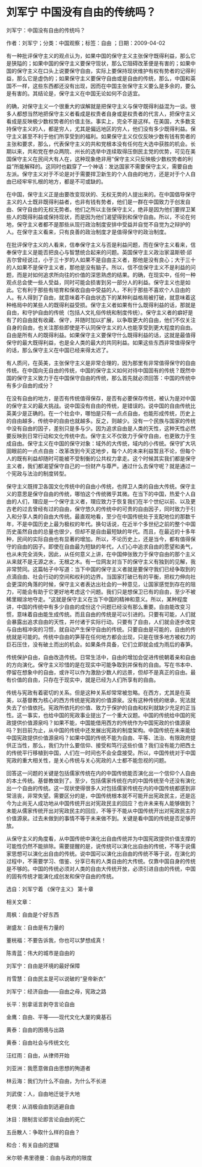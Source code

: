 # 刘军宁  中国没有自由的传统吗？    
    
刘军宁：中国没有自由的传统吗？    
作者：刘军宁；分类：中国观察；标签：自由 ；日期：2009-04-02    
有一种批评保守主义的观点认为，如果中国的保守主义主张保守既得利益，那么它是狭隘的；如果中国的保守主义要保守现状，那么它阻碍改革便是有害的；如果中国的保守主义在口头上说要保守自由，实际上要保持现状维护有权有势者的记得利益，那么它是虚伪的；如果保守主义要保守自由或是自由的传统，那么，中国和英国不一样，这些东西都还没有出现，因而在中国主张保守主义要么是多余的，要么是有害的。其结论是，保守主义在中国无论如何不合适宜。    
的确，对保守主义一个很重大的误解就是把保守主义与保守既得利益混为一谈。很多人都想当然地把保守主义者看成是权贵者自身或是权贵者的代言人，把保守主义看成是反映极少数权势者的价值主张。事实上，完全不是这样。在美国，大多数支持保守主义的人，都是穷人，尤其是偏远地区的穷人，他们没有多少既得利益。保守主义甚至不利于他们所享受到的福利。如果保守主义仅仅反映少数有钱有势者的主张和要求，那么，代表保守主义的共和党根本没有任何在大选中获胜的机会。长期以来，共和党在参众两院、州长的选举中连续取得压倒民主党的优势，可见在美国保守主义在民间大有人在，这种现象绝非用“保守主义只反映极少数权势者的利益”所能解释的。这同时也戳穿了一个神话：发达国家不需要保守主义，需要自由左派。保守主义对于不论是对于需要捍卫新生的个人自由的地方，还是对于个人自由已经牢牢扎根的地方，都是不可或缺的。    
在中国，保守主义正是由要改变现状的、无权无势的人提出来的。在中国倡导保守主义的人士既非既得利益者，也非有钱有势者，他们是一群在中国致力于创发自由、保守自由的无权无势者。他们之所以主张保守主义，绝非是因为他们要捍卫某些人的既得利益或保持现状，而是因为他们渴望得到和保守自由。所以，不论在何地，保守主义者都不是那些从现行政治制度安排中受益并自觉不自觉为之辩护的人。在保守主义看来，只有良善的政治制度才是值得保守的政治制度。    
在批评保守主义的人看来，信奉保守主义与否是利益问题，而在保守主义看来，信奉保守主义是能否把良心与智慧统合起来的问题。英国保守主义政治家温斯顿·邱吉尔曾经说过，小于三十岁的人如果不是自由主义者，那他是没有良心；大于三十的人如果不是保守主义者，那他是没有脑子。所以，信不信保守主义不是利益的问题，而是对如何追求所向往的价值的深思熟虑的结果。的确，在现实中，任何一种观点总会使一些人受益，同时可能会损害到另一部分人的利益。保守主义也是如此。它有利于那些有培育和保收自由中受益的人，不利于那些不喜欢个人自由的人。有人得到了自由，就意味着不自由状态下的某种利益格局被打破，就意味着这种格局中的某些人的既得利益受损。保守主义者如果有什么既得利益的话，那就是自由，和守护自由的传统（包括人文礼俗传统和制度传统）。保守主义者的癖好是有了的自由就有收藏、保守，并随时加以扩展，以争取更大的自由，他们不仅关注自身的自由，也关注那些即使是不认同保守主义的人也能享受到更大程度的自由。自由是所有人的既得利益。如果保守主义要保守什么既得利益的话，这就是最值得保守的最大既得利益，也是全人类的最大的共同利益。如果这些东西非常值得保守的话，那么保守主义在中国已经来得太迟了。    
有人质问，在英美，主张保守主义是非常合理的，因为那里有非常值得保守的自由传统。在中国向无自由的传统，中国的保守主义如何对待中国固有的传统？既然中国的保守主义致力于在中国保守自由的传统，那么首先就必须回答：中国的传统中有多少自由的成分？    
在没有自由的地方，是否有传统值得保存，是否有必要保存传统，被认为是对中国的保守主义的最大挑战。说中国没有自由的传统，是错误的。说中国的自由传统比英美少是正确的。在一个社会中，哪怕是只有一点点自由，也能形成传统，历史上的自由越多，传统中的自由也就越多。反之，则越少。没有一个民族与国家的传统中没有自由的因子，差别只是多与少。因为追求自由是人类的天性，这种天性必然要反映到日常行动和文化传统中去。保守主义不仅致力于保守自由，也更致力于生成自由。保守主义在中国的保守对象：域外的大传统，域内的小传统。保守扩大巩固眼前的一点点自由：改革改到今天这地步，每个人的未来利益暂且不论，但每个人的既有利益却随时可能被不受制衡的公共权力拿走。这个时候其实我们都是保守主义者，我们都渴望保守自己的一份财产与尊严。通过什么去保守呢？就是通过一个宪政与法治的制度转型。    
保守主义既捍卫各国文化传统中的自由小传统，也捍卫人类的自由大传统。保守主义的意思是保守自由的传统，哪怕这个传统微乎其微。在当下的中国，热爱个人自由的人们，理应是一个保守主义者，理应致力于恢复我们在半个世纪以前、以及更古老的过去曾经有过的自由，保守悠久的传统中的可贵的自由因子，同时致力于引入和分享人类的自由大传统。最直观地看，至少在中国传统处于支配地位的那数千年，不是中国历史上最为极权的年代。换句话说，在近半个多世纪之前的整个中国历史虽然自由的总量也很少，但却不是自由最短缺的年代。而且，在最近的十多年种，民间的实际自由也有显著的增加。所以，不论历史上，还是当今，都有值得保守的自由的因子。即使在自由最为短缺的年代，人们心中追求自由的愿望和勇气，也从未完全消失，因此，从任何意义上讲，在中国伸张致力于保守自由的那个主义从来就不是无源之水，无根之木。有一位网友对当下的保守主义有独到的见解，我非常赞同。这篇帖子中写道：当下中国的保守主义者就是要保守我们已经争取到的点滴自由、社会行动的空间和权利的边界。当国家打破已有的平衡，把权力伸向社会更深的角落的时候，保守主义者表达出社会的一种意见，让国家感觉到存在的阻力，可能会有助于它更好地考虑这个问题。我们只是想保卫已有的自由，至少不被稀里糊涂地夺走。“这就是保守主义在当下中国的精神和意义。所以，某种程度讲，中国的传统中有多少自由的成份这个问题已经没有那么重要。自由能改变习惯，意味着自由能生成传统。而且自由的传统是可以引进的。只要有可能，人们就会暴露出追求自由的天性，并付诸于实际行动。只要有了自由，人们就会逐步改变与自由相冲突的习惯，就自动产生保守自由的传统。只要自由是可能的，自由的传统就是可能的。传统中自由的笋芽在任何地方都会出现，只是在很多地方被权力的巨石压住，没有破土而出的机会。如果条件具备，它们立即就会成为雨后的春笋。    
传统保护自由，自由改造传统。日常生活中，自由的增加会促进传统朝着亲和自由的方向演化。保守主义珍惜的是在现实中可能争取到并保有的自由。写在书本中、停留在想象中的自由，或许可以作为激励少数人的远景，但却不是真正的自由。最有价值的自由，只存在于现实中，就是已经为人们所享有的自由。    
传统与宪政有着密切的关系。但是这种关系却常常被忽略。在西方，尤其是在英美，以基督教为核心的西方传统是宪政的价值源泉。没有这种传统的继承，宪法就失去了价值依托。宪政所依托的价值、致力于保护的自由和权利就缺少充足的正当性。这一事实，也给中国的宪政事业提出了一个重大议题。中国的传统给中国的宪政提供价值源泉吗？如果不能，中国能借用西方的传统作为中国宪政的价值源泉吗？到目前为止，从中国的传统中还发展出宪政的制度架构。中国传统在未来能给中国宪政提供价值源泉吗？如果中国的传统不能为自由、平等、法治、有限政府提供正当性，那么，我们为什么要信仰、接受和笃行这些价值？我们没有能力把西土的传统平行移植到中国，人们在一时间也不会全盘接受。所以，中国传统对于中国宪政的重大相关性，是关心传统与关心宪政的人士都不能忽视的问题。    
回答这一问题的关键是包括儒家传统在内的中国传统能否演化出一个信仰个人自由的本土传统。基督教做到了。至少，包括儒家传统在内的中国传统至今还没有演化出一个自由的传统。这一现状使得很多人对包括儒家传统在内的中国传统都感到非常沮丧，非常失望。需要区分的是，中国传统根本就不可能开出宪政民主，还是迄今为止尚无人成功地从中国传统开出对宪政民主的回应？也许未来有人能够做到？未能从儒家传统开出对宪政民主的回应，不等于不能从中国传统开出对宪政民主的价值源泉。过去未做到的事情不等于未来做不到。关键是看中国的传统是否足够开放。    
从保守主义的角度看，从中国传统中演化出自由传统并为中国宪政提供价值支撑的可能性仍然不能排除。需要提醒的是，说传统可以演化出自由的传统，不等于说儒家思想可以演化出自由的传统。说中国可以演化出自由的传统不等于说，在演化的过程中，不需要学习、借鉴、分享已有的人类自由的大传统。仅靠中国自身的传统是不够的。中国的传统必须对人类的自由大传统开放，必须引进自由的传统，中国的固有传统才能演化成创发和保守自由的传统。    
选自：刘军宁着 《保守主义》 第十章    
    
相关文章：    
周枫：自由是个好东西    
谢盛友：自由是有力量的    
董桄福：不要告诉我，你也可以梦想成真！    
陈青蓝：伟大的城市是自由的    
刘军宁：自由是环境的最好保障    
肖雪慧：自由民主是可以说破的“皇帝新衣”    
刘军宁：经济自由——自由之母，宪政之路    
长平：别拿谣言剥夺言论自由    
金鹰：自由、平等——现代文化大厦的奠基石    
黄泰：自由的困境与出路    
黄泰：自由社会与传统文化    
汪红雨：自由，从律师开始    
刘亚洲：我愿意做自由思想的殉道者    
林云海：我们为什么不自由，为什么不长进    
刘武俊：人，自由地迁徙于大地    
老侠：从消极自由到逃避自由    
沐目：限制言论即言论自由的死亡    
五岳散人：争取什么样的自由？    
和合：有关自由的逻辑    
米尔顿·弗里德曼：自由与政府的限度